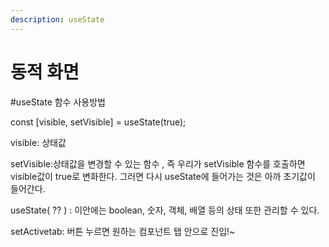```yaml
---
description: useState
---
```


# 동적 화면

\#useState 함수 사용방법

const \[visible, setVisible] = useState(true);

visible: 상태값

setVisible:상태값을 변경할 수 있는 함수 , 즉 우리가 setVisible 함수를 호출하면 visible값이 true로 변화한다. 그러면 다시 useState에 들어가는 것은 아까 초기값이 들어간다.



useState(  ??   ) : 이안에는 boolean, 숫자, 객체, 배열 등의 상태 또한 관리할 수 있다.



setActivetab: 버튼 누르면 원하는 컴포넌트 탭 안으로 진입!\~   &#x20;

&#x20;        &#x20;
